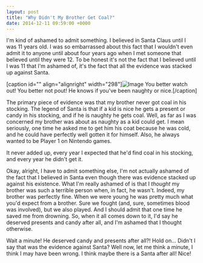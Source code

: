 ```yaml
---
layout: post
title: "Why Didn't My Brother Get Coal?"
date: 2014-12-11 09:59:00 +0000
---
```

I'm kind of ashamed to admit something. I believed in Santa Claus until I was 11 years old. I was so embarrassed about this fact that I wouldn't even admit it to anyone until about four years ago when I met someone that believed until they were 12. To be honest it's not the fact that I believed until I was 11 that I'm ashamed of, it's the fact that all the evidence was stacked up against Santa.

[caption id="" align="alignright" width="298"]![Image](/https://www.jackeverett.com/rc_files/c/o/coal-stocking.JPG) You better watch out! You better not pout! He knows if you've been naughty or nice.[/caption]

The primary piece of evidence was that my brother never got coal in his stocking. The legend of Santa is that if a kid is nice he gets a present or candy in his stocking, and if he is naughty he gets coal. Well, as far as I was concerned my brother was about as naughty as a kid could get. I mean seriously, one time he asked me to get him his coat because he was cold, and he could have perfectly well gotten it for himself. Also, he always wanted to be Player 1 on Nintendo games.

It never added up, every year I expected that he'd find coal in his stocking, and every year he didn't get it.

Okay, alright, I have to admit something else, I'm not actually ashamed of the fact that I believed in Santa even though there was evidence stacked up against his existence. What I'm really ashamed of is that I <em>thought</em> my brother was such a terrible person when, in fact, he wasn't. Indeed, my brother was perfectly fine. When we were young he was pretty much what you'd expect from a brother. Sure we fought (and, sure, sometimes blood was involved), but we also played. And I should admit that one time he saved me from drowning. So, when it all comes down to it, I'd say he deserved presents and candy after all, and I'm ashamed that I thought otherwise.

Wait a minute! He deserved candy and presents after all?! Hold on... Didn't I say that was the evidence against Santa? Well now, let me think a minute, I think I may have been wrong. I think maybe there is a Santa after all! Nice!
